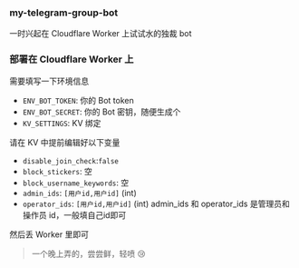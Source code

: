 ### my-telegram-group-bot
一时兴起在 Cloudflare Worker 上试试水的独裁 bot


### 部署在 Cloudflare Worker 上

需要填写一下环境信息

- `ENV_BOT_TOKEN`: 你的 Bot token
- `ENV_BOT_SECRET`: 你的 Bot 密钥，随便生成个
- `KV_SETTINGS`: KV 绑定

请在 KV 中提前编辑好以下变量
- `disable_join_check`:`false`
- `block_stickers`: 空
- `block_username_keywords`: 空
- `admin_ids`: `[用户id,用户id]` (int)
- `operator_ids`: `[用户id,用户id]` (int)
admin_ids 和 operator_ids 是管理员和操作员 id，一般填自己id即可

然后丢 Worker 里即可

> 一个晚上弄的，尝尝鲜，轻喷 😢

